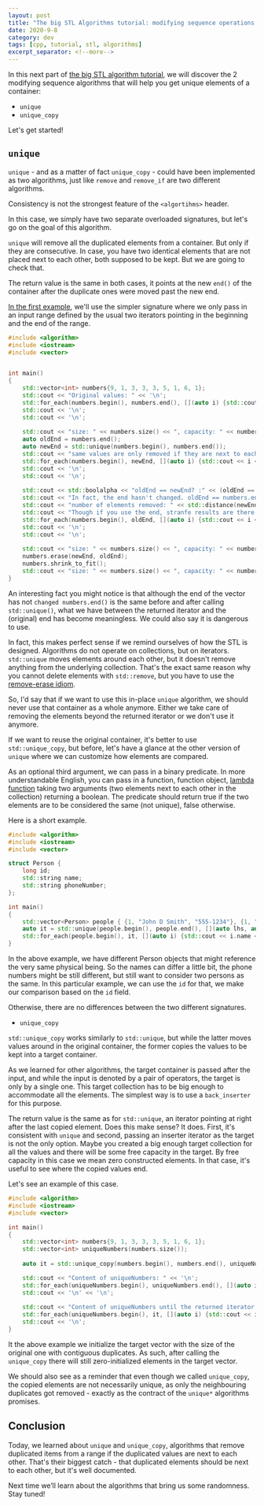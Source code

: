 ```yaml
---
layout: post
title: "The big STL Algorithms tutorial: modifying sequence operations - how to get distinct elements"
date: 2020-9-8
category: dev
tags: [cpp, tutorial, stl, algorithms]
excerpt_separator: <!--more-->
---
```

In this next part of [the big STL algorithm tutorial](http://sandordargo.com/blog/2019/01/30/stl-algos-intro), we will discover the 2 modifying sequence algorithms that will help you get unique elements of a container:
<!--more-->

* `unique`
* `unique_copy`

Let's get started!

## `unique`

`unique` - and as a matter of fact `unique_copy` - could have been implemented as two algorithms, just like `remove` and `remove_if` are two different algorithms.

Consistency is not the strongest feature of the `<algortihms>` header.

In this case, we simply have two separate overloaded signatures, but let's go on the goal of this algorithm.

`unique` will remove all the duplicated elements from a container. But only if they are consecutive. In case, you have two identical elements that are not placed next to each other, both supposed to be kept. But we are going to check that.

The return value is the same in both cases, it points at the new `end()` of the container after the duplicate ones were moved past the new end.

[In the first example](http://coliru.stacked-crooked.com/a/106b2cfee74de5e7), we'll use the simpler signature where we only pass in an input range defined by the usual two iterators pointing in the beginning and the end of the range.


```cpp
#include <algorithm>
#include <iostream>
#include <vector>


int main()
{
    std::vector<int> numbers{9, 1, 3, 3, 3, 5, 1, 6, 1};
    std::cout << "Original values: " << '\n';
    std::for_each(numbers.begin(), numbers.end(), [](auto i) {std::cout << i << " ";});
    std::cout << '\n';
    std::cout << '\n';
    
    std::cout << "size: " << numbers.size() << ", capacity: " << numbers.capacity() << '\n';
    auto oldEnd = numbers.end();
    auto newEnd = std::unique(numbers.begin(), numbers.end());
    std::cout << "same values are only removed if they are next to each other:" << '\n';
    std::for_each(numbers.begin(), newEnd, [](auto i) {std::cout << i << " ";});
    std::cout << '\n';
    std::cout << '\n';
    
    std::cout << std::boolalpha << "oldEnd == newEnd? :" << (oldEnd == newEnd) << '\n';
    std::cout << "In fact, the end hasn't changed. oldEnd == numbers.end(): " << (oldEnd == numbers.end()) << '\n';
    std::cout << "number of elements removed: " << std::distance(newEnd, oldEnd) << '\n';
    std::cout << "Though if you use the end, stranfe results are there..." << '\n';
    std::for_each(numbers.begin(), oldEnd, [](auto i) {std::cout << i << " ";});
    std::cout << '\n';
    std::cout << '\n';
    
    std::cout << "size: " << numbers.size() << ", capacity: " << numbers.capacity() << ", these values haven't changed" << '\n';
    numbers.erase(newEnd, oldEnd);
    numbers.shrink_to_fit();
    std::cout << "size: " << numbers.size() << ", capacity: " << numbers.capacity() << ", we should erase what is between the return value of unique() and the old end" << '\n';
}
```

An interesting fact you might notice is that although the end of the vector has not `changed numbers.end()` is the same before and after calling `std::unique()`, what we have between the returned iterator and the (original) end has become meaningless. We could also say it is dangerous to use.

In fact, this makes perfect sense if we remind ourselves of how the STL is designed. Algorithms do not operate on collections, but on iterators. `std::unique` moves elements around each other, but it doesn't remove anything from the underlying collection. That's the exact same reason why you cannot delete elements with `std::remove`, but you have to use the [remove-erase idiom](https://en.wikipedia.org/wiki/Erase%E2%80%93remove_idiom).

So, I'd say that if we want to use this in-place `unique` algorithm, we should never use that container as a whole anymore. Either we take care of removing the elements beyond the returned iterator or we don't use it anymore.

If we want to reuse the original container, it's better to use `std::unique_copy`, but before, let's have a glance at the other version of `unique` where we can customize how elements are compared.

As an optional third argument, we can pass in a binary predicate. In more understandable English, you can pass in a function, function object, [lambda function](https://www.sandordargo.com/blog/2018/12/19/c++-lambda-expressions) taking two arguments (two elements next to each other in the collection) returning a boolean. The predicate should return true if the two elements are to be considered the same (not unique), false otherwise.

Here is a short example.

```cpp
#include <algorithm>
#include <iostream>
#include <vector>

struct Person {
    long id;
    std::string name;
    std::string phoneNumber;
};

int main()
{
    std::vector<Person> people { {1, "John D Smith", "555-1234"}, {1, "John David Smith", "784-1234"}, {2, "Adam Jones", "555-7894"} };
    auto it = std::unique(people.begin(), people.end(), [](auto lhs, auto rhs){ return lhs.id == rhs.id; });
    std::for_each(people.begin(), it, [](auto i) {std::cout << i.name << " " << '\n';});
}
```

In the above example, we have different Person objects that might reference the very same physical being. So the names can differ a little bit, the phone numbers might be still different, but still want to consider two persons as the same. In this particular example, we can use the `id` for that, we make our comparison based on the `id` field.

Otherwise, there are no differences between the two different signatures.

* `unique_copy`

`std::unique_copy` works similarly to `std::unique`, but while the latter moves values around in the original container, the former copies the values to be kept into a target container.

As we learned for other algorithms, the target container is passed after the input, and while the input is denoted by a pair of operators, the target is only by a single one. This target collection has to be big enough to accommodate all the elements. The simplest way is to use a `back_inserter` for this purpose.

The return value is the same as for `std::unique`, an iterator pointing at right after the last copied element. Does this make sense? It does. First, it's consistent with `unique` and second, passing an inserter iterator as the target is not the only option. Maybe you created a big enough target collection for all the values and there will be some free capacity in the target. By free capacity in this case we mean zero constructed elements. In that case, it's useful to see where the copied values end.

Let's see an example of this case.

```cpp
#include <algorithm>
#include <iostream>
#include <vector>

int main()
{
    std::vector<int> numbers{9, 1, 3, 3, 3, 5, 1, 6, 1};
    std::vector<int> uniqueNumbers(numbers.size());
    
    auto it = std::unique_copy(numbers.begin(), numbers.end(), uniqueNumbers.begin());

    std::cout << "Content of uniqueNumbers: " << '\n';
    std::for_each(uniqueNumbers.begin(), uniqueNumbers.end(), [](auto i) {std::cout << i << " ";});
    std::cout << '\n' << '\n';
    
    std::cout << "Content of uniqueNumbers until the returned iterator: " << '\n';
    std::for_each(uniqueNumbers.begin(), it, [](auto i) {std::cout << i << " ";});
    std::cout << '\n';
}
```

It the above example we initialize the target vector with the size of the original one with contiguous duplicates. As such, after calling the `unique_copy` there will still zero-initialized elements in the target vector.

We should also see as a reminder that even though we called `unique_copy`, the copied elements are not necessarily unique, as only the neighbouring duplicates got removed - exactly as the contract of the `unique*` algorithms promises.

## Conclusion

Today, we learned about `unique` and `unique_copy`, algorithms that remove duplicated items from a range if the duplicated values are next to each other. That's their biggest catch - that duplicated elements should be next to each other, but it's well documented.

Next time we’ll learn about the algorithms that bring us some randomness. Stay tuned!